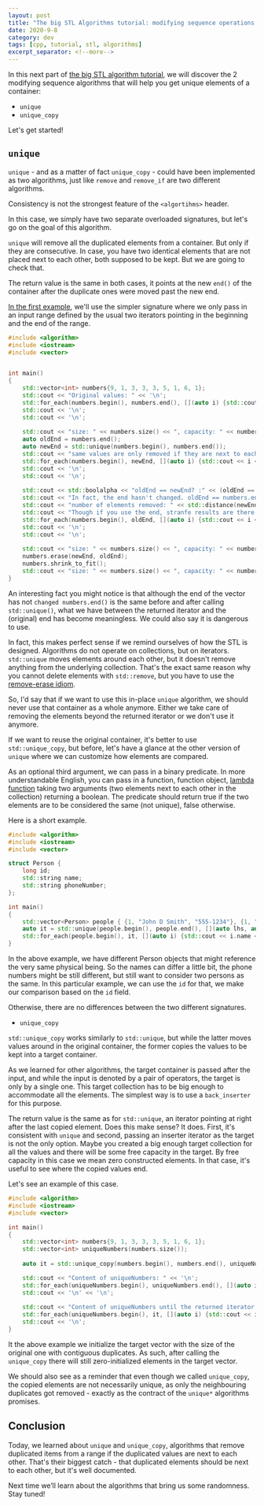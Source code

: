 ```yaml
---
layout: post
title: "The big STL Algorithms tutorial: modifying sequence operations - how to get distinct elements"
date: 2020-9-8
category: dev
tags: [cpp, tutorial, stl, algorithms]
excerpt_separator: <!--more-->
---
```

In this next part of [the big STL algorithm tutorial](http://sandordargo.com/blog/2019/01/30/stl-algos-intro), we will discover the 2 modifying sequence algorithms that will help you get unique elements of a container:
<!--more-->

* `unique`
* `unique_copy`

Let's get started!

## `unique`

`unique` - and as a matter of fact `unique_copy` - could have been implemented as two algorithms, just like `remove` and `remove_if` are two different algorithms.

Consistency is not the strongest feature of the `<algortihms>` header.

In this case, we simply have two separate overloaded signatures, but let's go on the goal of this algorithm.

`unique` will remove all the duplicated elements from a container. But only if they are consecutive. In case, you have two identical elements that are not placed next to each other, both supposed to be kept. But we are going to check that.

The return value is the same in both cases, it points at the new `end()` of the container after the duplicate ones were moved past the new end.

[In the first example](http://coliru.stacked-crooked.com/a/106b2cfee74de5e7), we'll use the simpler signature where we only pass in an input range defined by the usual two iterators pointing in the beginning and the end of the range.


```cpp
#include <algorithm>
#include <iostream>
#include <vector>


int main()
{
    std::vector<int> numbers{9, 1, 3, 3, 3, 5, 1, 6, 1};
    std::cout << "Original values: " << '\n';
    std::for_each(numbers.begin(), numbers.end(), [](auto i) {std::cout << i << " ";});
    std::cout << '\n';
    std::cout << '\n';
    
    std::cout << "size: " << numbers.size() << ", capacity: " << numbers.capacity() << '\n';
    auto oldEnd = numbers.end();
    auto newEnd = std::unique(numbers.begin(), numbers.end());
    std::cout << "same values are only removed if they are next to each other:" << '\n';
    std::for_each(numbers.begin(), newEnd, [](auto i) {std::cout << i << " ";});
    std::cout << '\n';
    std::cout << '\n';
    
    std::cout << std::boolalpha << "oldEnd == newEnd? :" << (oldEnd == newEnd) << '\n';
    std::cout << "In fact, the end hasn't changed. oldEnd == numbers.end(): " << (oldEnd == numbers.end()) << '\n';
    std::cout << "number of elements removed: " << std::distance(newEnd, oldEnd) << '\n';
    std::cout << "Though if you use the end, stranfe results are there..." << '\n';
    std::for_each(numbers.begin(), oldEnd, [](auto i) {std::cout << i << " ";});
    std::cout << '\n';
    std::cout << '\n';
    
    std::cout << "size: " << numbers.size() << ", capacity: " << numbers.capacity() << ", these values haven't changed" << '\n';
    numbers.erase(newEnd, oldEnd);
    numbers.shrink_to_fit();
    std::cout << "size: " << numbers.size() << ", capacity: " << numbers.capacity() << ", we should erase what is between the return value of unique() and the old end" << '\n';
}
```

An interesting fact you might notice is that although the end of the vector has not `changed numbers.end()` is the same before and after calling `std::unique()`, what we have between the returned iterator and the (original) end has become meaningless. We could also say it is dangerous to use.

In fact, this makes perfect sense if we remind ourselves of how the STL is designed. Algorithms do not operate on collections, but on iterators. `std::unique` moves elements around each other, but it doesn't remove anything from the underlying collection. That's the exact same reason why you cannot delete elements with `std::remove`, but you have to use the [remove-erase idiom](https://en.wikipedia.org/wiki/Erase%E2%80%93remove_idiom).

So, I'd say that if we want to use this in-place `unique` algorithm, we should never use that container as a whole anymore. Either we take care of removing the elements beyond the returned iterator or we don't use it anymore.

If we want to reuse the original container, it's better to use `std::unique_copy`, but before, let's have a glance at the other version of `unique` where we can customize how elements are compared.

As an optional third argument, we can pass in a binary predicate. In more understandable English, you can pass in a function, function object, [lambda function](https://www.sandordargo.com/blog/2018/12/19/c++-lambda-expressions) taking two arguments (two elements next to each other in the collection) returning a boolean. The predicate should return true if the two elements are to be considered the same (not unique), false otherwise.

Here is a short example.

```cpp
#include <algorithm>
#include <iostream>
#include <vector>

struct Person {
    long id;
    std::string name;
    std::string phoneNumber;
};

int main()
{
    std::vector<Person> people { {1, "John D Smith", "555-1234"}, {1, "John David Smith", "784-1234"}, {2, "Adam Jones", "555-7894"} };
    auto it = std::unique(people.begin(), people.end(), [](auto lhs, auto rhs){ return lhs.id == rhs.id; });
    std::for_each(people.begin(), it, [](auto i) {std::cout << i.name << " " << '\n';});
}
```

In the above example, we have different Person objects that might reference the very same physical being. So the names can differ a little bit, the phone numbers might be still different, but still want to consider two persons as the same. In this particular example, we can use the `id` for that, we make our comparison based on the `id` field.

Otherwise, there are no differences between the two different signatures.

* `unique_copy`

`std::unique_copy` works similarly to `std::unique`, but while the latter moves values around in the original container, the former copies the values to be kept into a target container.

As we learned for other algorithms, the target container is passed after the input, and while the input is denoted by a pair of operators, the target is only by a single one. This target collection has to be big enough to accommodate all the elements. The simplest way is to use a `back_inserter` for this purpose.

The return value is the same as for `std::unique`, an iterator pointing at right after the last copied element. Does this make sense? It does. First, it's consistent with `unique` and second, passing an inserter iterator as the target is not the only option. Maybe you created a big enough target collection for all the values and there will be some free capacity in the target. By free capacity in this case we mean zero constructed elements. In that case, it's useful to see where the copied values end.

Let's see an example of this case.

```cpp
#include <algorithm>
#include <iostream>
#include <vector>

int main()
{
    std::vector<int> numbers{9, 1, 3, 3, 3, 5, 1, 6, 1};
    std::vector<int> uniqueNumbers(numbers.size());
    
    auto it = std::unique_copy(numbers.begin(), numbers.end(), uniqueNumbers.begin());

    std::cout << "Content of uniqueNumbers: " << '\n';
    std::for_each(uniqueNumbers.begin(), uniqueNumbers.end(), [](auto i) {std::cout << i << " ";});
    std::cout << '\n' << '\n';
    
    std::cout << "Content of uniqueNumbers until the returned iterator: " << '\n';
    std::for_each(uniqueNumbers.begin(), it, [](auto i) {std::cout << i << " ";});
    std::cout << '\n';
}
```

It the above example we initialize the target vector with the size of the original one with contiguous duplicates. As such, after calling the `unique_copy` there will still zero-initialized elements in the target vector.

We should also see as a reminder that even though we called `unique_copy`, the copied elements are not necessarily unique, as only the neighbouring duplicates got removed - exactly as the contract of the `unique*` algorithms promises.

## Conclusion

Today, we learned about `unique` and `unique_copy`, algorithms that remove duplicated items from a range if the duplicated values are next to each other. That's their biggest catch - that duplicated elements should be next to each other, but it's well documented.

Next time we’ll learn about the algorithms that bring us some randomness. Stay tuned!